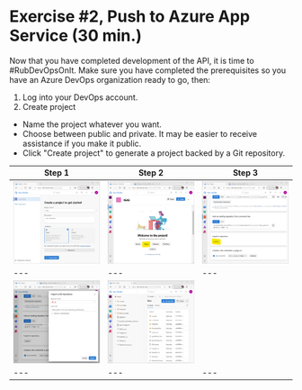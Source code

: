 # Exercise #2, Push to Azure App Service (30 min.)
Now that you have completed development of the API, it is time to #RubDevOpsOnIt.
Make sure you have completed the prerequisites so you have an Azure DevOps organization ready to go, then:

1. Log into your DevOps account.
1. Create project
  * Name the project whatever you want.
  * Choose between public and private. It may be easier to receive assistance if you make it public. 
  * Click "Create project" to generate a project backed by a Git repository.

 | Step 1 | Step 2 | Step 3 | 
 | --- | --- | --- 
 | ![Step 1](./img/project_setup_1.png) | ![Step 2](./img/project_setup_2.png) | ![Step 3](./img/project_setup_3.png)
 | --- | --- | --- 
 | ![Step 4](./img/project_setup_4.png) | ![Step 5](./img/project_setup_5.png) | 
 | --- | --- | --- 